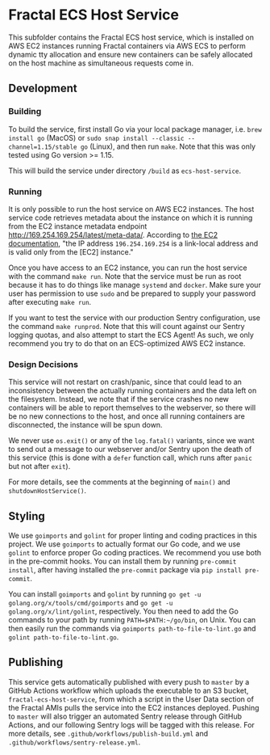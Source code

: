 # Fractal ECS Host Service

This subfolder contains the Fractal ECS host service, which is installed on AWS EC2 instances running Fractal containers via AWS ECS to perform dynamic tty allocation and ensure new containers can be safely allocated on the host machine as simultaneous requests come in.

## Development

### Building

To build the service, first install Go via your local package manager, i.e. `brew install go` (MacOS) or `sudo snap install --classic --channel=1.15/stable go` (Linux), and then run `make`. Note that this was only tested using Go version >= 1.15.

This will build the service under directory `/build` as `ecs-host-service`.

### Running

It is only possible to run the host service on AWS EC2 instances. The host service code retrieves metadata about the instance on which it is running from the EC2 instance metadata endpoint <http://169.254.169.254/latest/meta-data/>. According to [the EC2 documentation](https://docs.aws.amazon.com/AWSEC2/latest/UserGuide/instancedata-data-retrieval.html), "the IP address `196.254.169.254` is a link-local address and is valid only from the [EC2] instance."

Once you have access to an EC2 instance, you can run the host service with the command `make run`. Note that the service must be run as root because it has to do things like manage `systemd` and `docker`. Make sure your user has permission to use `sudo` and be prepared to supply your password after executing `make run`.

If you want to test the service with our production Sentry configuration, use the command `make runprod`. Note that this will count against our Sentry logging quotas, and also attempt to start the ECS Agent! As such, we only recommend you try to do that on an ECS-optimized AWS EC2 instance.

### Design Decisions

This service will not restart on crash/panic, since that could lead to an inconsistency between the actually running containers and the data left on the filesystem. Instead, we note that if the service crashes no new containers will be able to report themselves to the webserver, so there will be no new connections to the host, and once all running containers are disconnected, the instance will be spun down.

We never use `os.exit()` or any of the `log.fatal()` variants, since we want to send out a message to our webserver and/or Sentry upon the death of this service (this is done with a `defer` function call, which runs after `panic` but not after `exit`).

For more details, see the comments at the beginning of `main()` and `shutdownHostService()`.

## Styling

We use `goimports` and `golint` for proper linting and coding practices in this project. We use `goimports` to actually format our Go code, and we use `golint` to enforce proper Go coding practices. We recommend you use both in the pre-commit hooks. You can install them by running `pre-commit install`, after having installed the `pre-commit` package via `pip install pre-commit`.

You can install `goimports` and `golint` by running `go get -u golang.org/x/tools/cmd/goimports` and `go get -u golang.org/x/lint/golint`, respectively. You then need to add the Go commands to your path by running `PATH=$PATH:~/go/bin`, on Unix. You can then easily run the commands via `goimports path-to-file-to-lint.go` and `golint path-to-file-to-lint.go`.

## Publishing

This service gets automatically published with every push to `master` by a GitHub Actions workflow which uploads the executable to an S3 bucket, `fractal-ecs-host-service`, from which a script in the User Data section of the Fractal AMIs pulls the service into the EC2 instances deployed. Pushing to `master` will also trigger an automated Sentry release through GitHub Actions, and our following Sentry logs will be tagged with this release. For more details, see `.github/workflows/publish-build.yml` and `.github/workflows/sentry-release.yml`.

